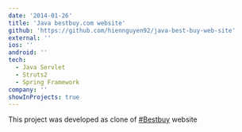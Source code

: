```yaml
---
date: '2014-01-26'
title: 'Java bestbuy.com website'
github: 'https://github.com/hiennguyen92/java-best-buy-web-site'
external: ''
ios: ''
android: ''
tech:
  - Java Servlet
  - Struts2
  - Spring Framework
company: ''
showInProjects: true
---
```


This project was developed as clone of [#Bestbuy](https://www.bestbuy.com) website
